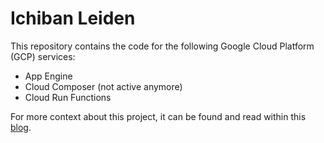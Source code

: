 # Ichiban Leiden
This repository contains the code for the following Google Cloud Platform (GCP) services:

- App Engine
- Cloud Composer (not active anymore)
- Cloud Run Functions

For more context about this project, it can be found and read within this [blog](https://rchou97.github.io/portfolio/96-Restaurant-Analytics/).
